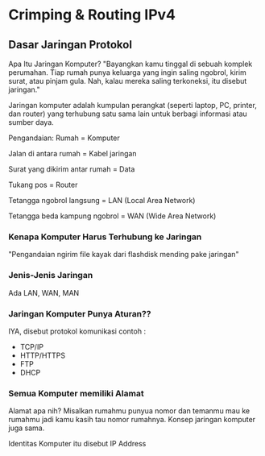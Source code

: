# Crimping & Routing IPv4
## Dasar Jaringan Protokol
Apa Itu Jaringan Komputer?
"Bayangkan kamu tinggal di sebuah komplek perumahan. Tiap rumah punya keluarga yang ingin saling ngobrol, kirim surat, atau pinjam gula. Nah, kalau mereka saling terkoneksi, itu disebut jaringan."

Jaringan komputer adalah kumpulan perangkat (seperti laptop, PC, printer, dan router) yang terhubung satu sama lain untuk berbagi informasi atau sumber daya.

Pengandaian:
Rumah = Komputer

Jalan di antara rumah = Kabel jaringan

Surat yang dikirim antar rumah = Data

Tukang pos = Router

Tetangga ngobrol langsung = LAN (Local Area Network)

Tetangga beda kampung ngobrol = WAN (Wide Area Network)

### Kenapa Komputer Harus Terhubung ke Jaringan
"Pengandaian ngirim file kayak dari flashdisk mending pake jaringan"

### Jenis-Jenis Jaringan

Ada LAN, WAN, MAN

### Jaringan Komputer Punya Aturan??
IYA, disebut protokol komunikasi
contoh :
- TCP/IP
- HTTP/HTTPS
- FTP
- DHCP

### Semua Komputer memiliki Alamat
Alamat apa nih? Misalkan rumahmu punyua nomor dan temanmu mau ke rumahmu jadi kamu kasih tau nomor rumahnya. Konsep jaringan komputer juga sama.

Identitas Komputer itu disebut IP Address

